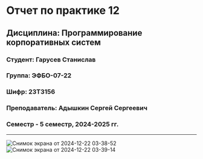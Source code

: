 # Отчет по практике 12
## Дисциплина: Программирование корпоративных систем
### Студент: Гарусев Станислав
### Группа: ЭФБО-07-22
### Шифр: 23Т3156
### Преподаватель: Адышкин Сергей Сергеевич
### Семестр - 5 семестр, 2024-2025 гг.
_____
![Снимок экрана от 2024-12-22 03-38-52](https://github.com/user-attachments/assets/43e03b77-de47-46a4-a732-cfeb6ebce385)
![Снимок экрана от 2024-12-22 03-39-14](https://github.com/user-attachments/assets/83b9664f-ba64-4b42-abbf-a4f23d8a62bc)
